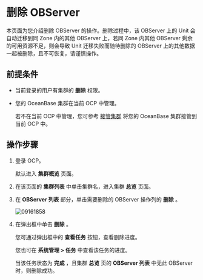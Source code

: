 # 删除 OBServer

本页面为您介绍删除 OBServer 的操作。删除过程中，该 OBServer 上的 Unit 会自动迁移到同 Zone 内的其他 OBServer 上，若同 Zone 内其他 OBServer 剩余的可用资源不足，则会导致 Unit 迁移失败而随待删除的 OBServer 上的其他数据一起被删除，且不可恢复，请谨慎操作。

## 前提条件

* 当前登录的用户有集群的 **删除** 权限。

* 您的 OceanBase 集群在当前 OCP 中管理。

  若不在当前 OCP 中管理，您可参考 [接管集群](../100.takeover-cluster.md) 将您的 OceanBase 集群接管到当前 OCP 中。
  
## 操作步骤

1. 登录 OCP。

   默认进入 **集群概览** 页面。

2. 在该页面的 **集群列表** 中单击集群名，进入集群 **总览** 页面。

3. 在 **OBServer 列表** 部分，单击需要删除的 OBServer 操作列的 **删除** 。

   ![09161858](https://help-static-aliyun-doc.aliyuncs.com/assets/img/zh-CN/1160562361/p327413.png)

4. 在弹出框中单击 **删除** 。

   您可通过弹出框中的 **查看任务** 按钮，查看删除进度。

   您也可在 **系统管理 \> 任务** 中查看该任务的进度。

   当该任务状态为 **完成** ，且集群 **总览** 页的 **OBServer 列表** 中无此 OBServer 时，则删除成功。

